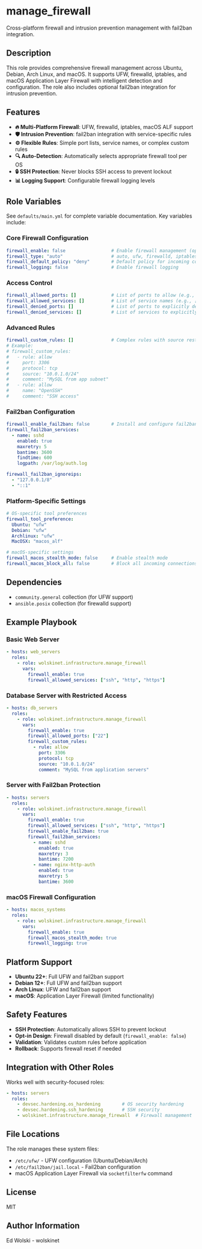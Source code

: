 # manage_firewall

Cross-platform firewall and intrusion prevention management with fail2ban integration.

## Description

This role provides comprehensive firewall management across Ubuntu, Debian, Arch Linux, and macOS. It supports UFW, firewalld, iptables, and macOS Application Layer Firewall with intelligent detection and configuration. The role also includes optional fail2ban integration for intrusion prevention.

## Features

- **🔥 Multi-Platform Firewall**: UFW, firewalld, iptables, macOS ALF support
- **🛡️ Intrusion Prevention**: fail2ban integration with service-specific rules
- **⚙️ Flexible Rules**: Simple port lists, service names, or complex custom rules
- **🔍 Auto-Detection**: Automatically selects appropriate firewall tool per OS
- **🔒 SSH Protection**: Never blocks SSH access to prevent lockout
- **📊 Logging Support**: Configurable firewall logging levels

## Role Variables

See `defaults/main.yml` for complete variable documentation. Key variables include:

### Core Firewall Configuration
```yaml
firewall_enable: false                 # Enable firewall management (opt-in for safety)
firewall_type: "auto"                  # auto, ufw, firewalld, iptables, pf
firewall_default_policy: "deny"        # Default policy for incoming connections
firewall_logging: false                # Enable firewall logging
```

### Access Control
```yaml
firewall_allowed_ports: []             # List of ports to allow (e.g., ["80", "443"])
firewall_allowed_services: []          # List of service names (e.g., ["http", "https"])
firewall_denied_ports: []              # List of ports to explicitly deny
firewall_denied_services: []           # List of services to explicitly deny
```

### Advanced Rules
```yaml
firewall_custom_rules: []              # Complex rules with source restrictions
# Example:
# firewall_custom_rules:
#   - rule: allow
#     port: 3306
#     protocol: tcp
#     source: "10.0.1.0/24"
#     comment: "MySQL from app subnet"
#   - rule: allow
#     name: "OpenSSH"
#     comment: "SSH access"
```

### Fail2ban Configuration
```yaml
firewall_enable_fail2ban: false        # Install and configure fail2ban
firewall_fail2ban_services:
  - name: sshd
    enabled: true
    maxretry: 5
    bantime: 3600
    findtime: 600
    logpath: /var/log/auth.log

firewall_fail2ban_ignoreips:
  - "127.0.0.1/8"
  - "::1"
```

### Platform-Specific Settings
```yaml
# OS-specific tool preferences
firewall_tool_preference:
  Ubuntu: "ufw"
  Debian: "ufw" 
  Archlinux: "ufw"
  MacOSX: "macos_alf"

# macOS-specific settings
firewall_macos_stealth_mode: false     # Enable stealth mode
firewall_macos_block_all: false        # Block all incoming connections
```

## Dependencies

- `community.general` collection (for UFW support)
- `ansible.posix` collection (for firewalld support)

## Example Playbook

### Basic Web Server
```yaml
- hosts: web_servers
  roles:
    - role: wolskinet.infrastructure.manage_firewall
      vars:
        firewall_enable: true
        firewall_allowed_services: ["ssh", "http", "https"]
```

### Database Server with Restricted Access
```yaml
- hosts: db_servers
  roles:
    - role: wolskinet.infrastructure.manage_firewall
      vars:
        firewall_enable: true
        firewall_allowed_ports: ["22"]
        firewall_custom_rules:
          - rule: allow
            port: 3306
            protocol: tcp
            source: "10.0.1.0/24"
            comment: "MySQL from application servers"
```

### Server with Fail2ban Protection
```yaml
- hosts: servers
  roles:
    - role: wolskinet.infrastructure.manage_firewall
      vars:
        firewall_enable: true
        firewall_allowed_services: ["ssh", "http", "https"]
        firewall_enable_fail2ban: true
        firewall_fail2ban_services:
          - name: sshd
            enabled: true
            maxretry: 3
            bantime: 7200
          - name: nginx-http-auth
            enabled: true
            maxretry: 5
            bantime: 3600
```

### macOS Firewall Configuration
```yaml
- hosts: macos_systems
  roles:
    - role: wolskinet.infrastructure.manage_firewall
      vars:
        firewall_enable: true
        firewall_macos_stealth_mode: true
        firewall_logging: true
```

## Platform Support

- **Ubuntu 22+**: Full UFW and fail2ban support
- **Debian 12+**: Full UFW and fail2ban support  
- **Arch Linux**: UFW and fail2ban support
- **macOS**: Application Layer Firewall (limited functionality)

## Safety Features

- **SSH Protection**: Automatically allows SSH to prevent lockout
- **Opt-in Design**: Firewall disabled by default (`firewall_enable: false`)
- **Validation**: Validates custom rules before application
- **Rollback**: Supports firewall reset if needed

## Integration with Other Roles

Works well with security-focused roles:

```yaml
- hosts: servers
  roles:
    - devsec.hardening.os_hardening        # OS security hardening
    - devsec.hardening.ssh_hardening       # SSH security
    - wolskinet.infrastructure.manage_firewall  # Firewall management
```

## File Locations

The role manages these system files:
- `/etc/ufw/` - UFW configuration (Ubuntu/Debian/Arch)
- `/etc/fail2ban/jail.local` - Fail2ban configuration
- macOS Application Layer Firewall via `socketfilterfw` command

## License

MIT

## Author Information

Ed Wolski - wolskinet